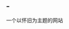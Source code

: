 # -
一个以怀旧为主题的网站
<!DOCTYPE html>
<html lang="en">
<head>
    <meta charset="UTF-8">
    <meta name="viewport"
          content="width=device-width, user-scalable=no, initial-scale=1.0, maximum-scale=1.0,
           minimum-scale=1.0">
    <meta http-equiv="X-UA-Compatible" content="IE=edge">
    <link rel="stylesheet" href="lib/bootstrap-3.3.7-dist/css/bootstrap.min.css" type="text/css">
    <link rel="stylesheet" href="./css/navBar.css">
    <link rel="stylesheet" href="./css/mainScreen.css" type="text/css">
    <link rel="stylesheet" href="./css/footer.css">
    <title>Title</title>
    <style>
        *{
            margin: 0px;
            padding: 0px;
        }
         body{
                font-family: "Adobe 楷体 Std R";

         }
         a{
             text-decoration: none;
         }
         a:hover{
             text-decoration: none;

         }


/*@media (max-width:768px) {
    .bg{

    }
}*/
  /*     .example ul{
           width:1030px;
           height: 90px;
           margin: 20px auto;
           position: relative;
       }
        .example ul li{
            margin-top: 32px;
            width: 280px;height: 32px;margin-right: 0px;text-align: center;line-height: 32px;
            cursor: pointer;
        }
        .example ul li a{
            display: inline-block;
            width: 32px;
            height: 32px;
            color: #ffffff;
            box-shadow: 0px 0px 0px 2px #ffffff inset;
            transition: box-shadow 0.3s ease 0s;
            border-radius: 19px ;
            margin-left: 30px;
        }
        .example ul li a:hover{
            box-shadow: 0 0 0 16px #ffffff inset;
            color: #C1DCC5;
        }
        .example .you{
            position: absolute;
            color: #999999;

        }
        .example .you li{
            width: 180px ;
            height: 56px ;
            border-radius: 28px;
            background: #ffffff;
            text-align: left;
        }
        .example .you  .one{
            line-height: 56px;
            position: absolute;
            left: -1920px;
            opacity: 0;
            top: 40px;
            transition: all 1s ease-in 0s;
        }
        .example .you  .two{
            line-height: 56px;
            position: absolute;
            left:-1920px;
            opacity: 0;
            top: 40px;
            transition: all 1s ease-in 0s;
        }
        body:hover .example .you .one{
            position: absolute;
            left: 200px;
            opacity: 0.8;
            top: 40px;

        }
        body:hover .example .you .two{
            position: absolute;
            left: 400px;
            opacity: 0.8;
            top: 40px;
        }
        .example .you  .one span,.example .you  .two span{
            float: left;
            width: 40px;
            height: 40px;
            text-align: center;
            line-height: 40px;
            border-radius: 20px;
            margin: 8px 10px 0 10px ;
            box-shadow: 0 0 0 1px #90c197 inset;
            transition: box-shadow 0.3s ease 0s;
            color: #90c197;
        }
        .example .you  .two span{
            margin: 8px 30px 0 10px;
        }
        .example .you  .one:hover span,.example .you  .two:hover span{
            box-shadow: 0 0 0 20px #90c197 inset;
            color: #ffffff;
        }*/

    </style>
</head>
<body>
<nav class="navbar  navbar-fixed-top " role="navigation" id="nav">
    <div class="container-fluid">
        <div class="navbar-header">
            <button type="button" class=" menu navbar-toggle" data-toggle="collapse" data-target="#navigations">
                <span class="sr-only">切换导航栏</span>
                <span class="icon-bar"></span>
                <span class="icon-bar"></span>
                <span class="icon-bar"></span>
            </button>
            <a href="#" class="navbar-brand">他的情怀</a>
        </div>
        <div class="collapse navbar-collapse navbar-right" id="navigations">
            <ul class="nav navbar-nav daohang">
                <li><a href="#"  class="active" >文化</a></li>
                <li><a href="#">生活</a></li>
                <li><a href="#">文化生活</a></li>
                <li class="login"><a href=""><span class="glyphicon glyphicon-edit"></span> 注册</a></li>
                <li class="login"><a href=""><span class="glyphicon glyphicon-log-in"></span> 登录</a></li>
            </ul>
        </div>
    </div>
</nav>
<div  class="bg">
    <div class="container">
        <header id="title">
            <h1>他的情怀，你的生意</h1>
            <h3>His feelings,Your business</h3>
        </header>
        <form action="login.html" method="post" name="formLogin" id="login">
            <button class="btn btn-primary btn-lg">GET STARTED</button>
        </form>
        <div class="goDown">
            <ul class="menu_down">
                <li><span class="glyphicon glyphicon-menu-down"></span></li>
                <li><span class="glyphicon glyphicon-menu-down"></span></li>
            </ul>
            <div class="learnMore">
                <h3>LEARN MORE</h3>
            </div>
        </div>
    </div>
</div>
<div style="height: 1000px ;background-color: white" class="traCulture">
<!--    <ul>
        <li>
            <a href="">&#xe65e;</a>
            <a href="">&#xe608;</a>
            <a href="">&#xf012a;</a>
            <a href="">&#xe68e;</a>
        </li>
    </ul>
    <ul class="you">
        <li class="one"><span>&#xe662;</span>STANDARD标准</li>
        <li class="two"><span>&#xe6662;</span>HD标准</li>

    </ul>-->
    <div class="container-fluid">
        <div class="Content">
            <div class="col-md-1"></div>
            <!--这里有个a连接要跳转-->
            <div class="kunImg col-md-5 " >
                <a href="">
                    <img src="images/kun.jpg" alt="昆剧" class=" img-responsive" title="昆剧">
                </a>
            </div>
            <div class="col-md-6 ">
                <div class="Direction">
                    <h2>昆剧</h2>
                    <p>入选时间：<strong>2001年5月18日</strong>，联合国教科文组织在巴黎宣布<strong>第一批</strong>“人类口头和非物质遗产代表作”
                        (以下简称“代表作”)名单，共有19个申报项目入选，其中包括中国的昆曲艺术，<strong>中国成为首次获此殊荣
                            的19个国家之一</strong>。
                    </p>
                </div>
            </div>
        </div>
        <div class="clearfix"></div>

        <div class="Content">
            <div class="col-md-6 pull-left">
                <div class="Direction">
                    <h2>古琴艺术</h2>
                    <p>入选时间： 联合国教科文组织<strong>2003年11月7日</strong>在其巴黎总部宣布了世界<strong>第二批</strong>
                        “人类口头和非物质遗产代表作”，中国的古琴艺术名列其中。</p>
                </div>
            </div>
            <div class="col-md-1"></div>
            <!--这里有个a连接要跳转-->
            <div class="GuQinImg col-md-5 pull-right">
                <a href="">
                    <img src="images/Guqin.jpg" alt="古琴艺术" class=" img-responsive" title="古琴艺术">
                </a>
            </div>
        </div>
        <div class="clearfix"></div>
        <div class="Content">
            <div class="col-md-1"></div>
            <!--这里有个a连接要跳转-->
            <div class="MengGuImg col-md-5">
                <a href="">
                    <img src="images/Menggu.jpg" alt="蒙古长调" class=" img-responsive" title="蒙古长调">
                </a>
            </div>
            <div class="col-md-6">
                <div class="Direction">
                    <h2>蒙古长调</h2>
                    <p>入选时间：<strong>2005年11月25日</strong>，联合国教科文组织在巴黎总部宣布了
                        <strong>第三批</strong>“人类口头和非物质遗产代表作”，中国、蒙古国联合申报的
                        <strong>“蒙古族长调民歌”</strong>榜上有名。</p>
                </div>
            </div>
        </div>
        <div class="clearfix"></div>

        <div class="Content">
            <div class="col-md-5">
                <div class="Direction">
                    <h2>端午节</h2>
                    <p>入选时间：<strong>2009年9月28日至10月2日</strong>举行的联合国教科文组织保护非物质文化
                        遗产政府间委员会第四次会议</p>
                </div>
            </div>
            <div class="col-md-1"></div>
            <!--这里有个a连接要跳转-->
            <div class="col-md-5 pull-right">
                <a href="">
                    <img src="images/DragonBost.jpg" alt="端午节" class="img-responsive" title="端午节">
                </a>
            </div>
        </div>
    </div>
</div>
<div class="clearfix"></div>
<!--这里有个a连接要跳转-->
<div class="GoCulture">
    <div class="col-md-1 pull-right">
        <a href="" title="更多">
            <span class="glyphicon glyphicon-menu-right"></span>
            <span class="glyphicon glyphicon-menu-right"></span>
            <span class="glyphicon glyphicon-menu-right"></span>
        </a>

    </div>
</div>

<!--<h1 class="page-header" style="margin-top: 20px"></h1>-->
<footer>
    <div class="container-fluid">
        <div class="col-md-4">

            <p><a href="">他的情怀</a> (以下简称“代表作”)名单，共有19个申报项目入选，
                其中包括中国的昆曲艺术，</p>
        </div>
        <div class="col-md-2 pull-right">
            <div class="GoTop">
                <span class="glyphicon glyphicon-arrow-up"></span>
            </div>
        </div>

    </div>
</footer>


<script src="lib/jquery-1.12.4.js" type="text/javascript"></script>
<script src="lib/bootstrap-3.3.7-dist/js/bootstrap.min.js" type="text/javascript"></script>
<script src="./js/navBar.js" type="text/javascript"></script>
<script src="./js/mainScreen.js"  type="text/javascript"></script>
<script src="./js/footer.js" type="text/javascript"></script>
<script>

</script>
</body>
</html>
